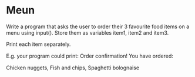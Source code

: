 # Meun

Write a program that asks the user to order their 3 favourite food items on
a menu using input(). Store them as variables item1, item2 and item3.

Print each item separately.

E.g. your program could print:
Order conﬁrmation! You have ordered:

Chicken nuggets,
Fish and chips,
Spaghetti bolognaise
